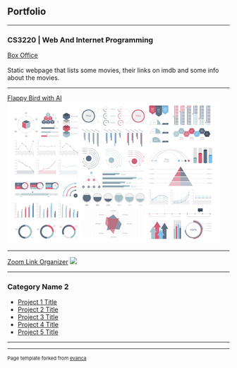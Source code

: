 ## Portfolio

---

### CS3220 | Web And Internet Programming

[Box Office](/Lab3/BoxOffice.html) <br>
<br>Static webpage that lists some movies, their links on imdb and some info about the movies. <br>


---
[Flappy Bird with AI](https://github.com/JakeSchultz/FlappyBirdWithAI)
<img src="images/dummy_thumbnail.jpg?raw=true"/>

---
[Zoom Link Organizer]()
<img src="images/dFlappyBirdwithAI.PNG?raw=true"/>

---

### Category Name 2

- [Project 1 Title](http://example.com/)
- [Project 2 Title](http://example.com/)
- [Project 3 Title](http://example.com/)
- [Project 4 Title](http://example.com/)
- [Project 5 Title](http://example.com/)

---




---
<p style="font-size:11px">Page template forked from <a href="https://github.com/evanca/quick-portfolio">evanca</a></p>
<!-- Remove above link if you don't want to attibute -->
